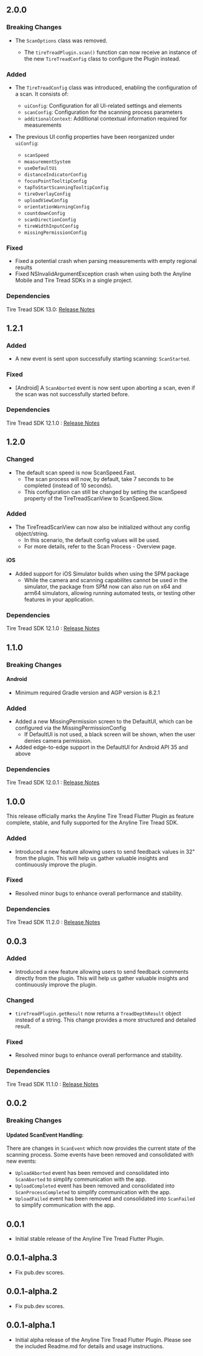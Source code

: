 ## 2.0.0

### Breaking Changes

- The `ScanOptions` class was removed.

  - The `tireTreadPlugin.scan()` function can now receive an instance of the new `TireTreadConfig` class to configure the Plugin instead.

### Added

- The `TireTreadConfig` class was introduced, enabling the configuration of a scan. It consists of:

  - `uiConfig`: Configuration for all UI-related settings and elements
  - `scanConfig`: Configuration for the scanning process parameters
  - `additionalContext`: Additional contextual information required for measurements

- The previous UI config properties have been reorganized under `uiConfig`:
  - `scanSpeed`
  - `measurementSystem`
  - `useDefaultUi`
  - `distanceIndicatorConfig`
  - `focusPointTooltipConfig`
  - `tapToStartScanningTooltipConfig`
  - `tireOverlayConfig`
  - `uploadViewConfig`
  - `orientationWarningConfig`
  - `countdownConfig`
  - `scanDirectionConfig`
  - `tireWidthInputConfig`
  - `missingPermissionConfig`

### Fixed

- Fixed a potential crash when parsing measurements with empty regional results
- Fixed NSInvalidArgumentException crash when using both the Anyline Mobile and Tire Tread SDKs in a single project.

### Dependencies

Tire Tread SDK 13.0: [Release Notes](https://documentation.anyline.com/tiretreadsdk-component/latest/release-notes.html#13-0-2-2025-06-18)

## 1.2.1

### Added

- A new event is sent upon successfully starting scanning: `ScanStarted`.

### Fixed

- [Android] A `ScanAborted` event is now sent upon aborting a scan, even if the scan was not successfully started before.

### Dependencies

Tire Tread SDK 12.1.0 : [Release Notes](https://documentation.anyline.com/tiretreadsdk-component/latest/release-notes.html#12-1-0-2025-04-23)

## 1.2.0

### Changed

- The default scan speed is now ScanSpeed.Fast.
  - The scan process will now, by default, take 7 seconds to be completed (instead of 10 seconds).
  - This configuration can still be changed by setting the scanSpeed property of the TireTreadScanView to ScanSpeed.Slow.

### Added

- The TireTreadScanView can now also be initialized without any config object/string.
  - In this scenario, the default config values will be used.
  - For more details, refer to the Scan Process - Overview page.

#### iOS

- Added support for iOS Simulator builds when using the SPM package
  - While the camera and scanning capabilites cannot be used in the simulator, the package from SPM now can also run on x64 and arm64 simulators, allowing running automated tests, or testing other features in your application.

### Dependencies

Tire Tread SDK 12.1.0 : [Release Notes](https://documentation.anyline.com/tiretreadsdk-component/latest/release-notes.html#12-1-0-2025-04-23)

## 1.1.0

### Breaking Changes

#### Android

- Minimum required Gradle version and AGP version is 8.2.1

### Added

- Added a new MissingPermission screen to the DefaultUI, which can be configured via the MissingPermissionConfig
  - If DefaultUI is not used, a black screen will be shown, when the user denies camera permission.
- Added edge-to-edge support in the DefaultUI for Android API 35 and above

### Dependencies

Tire Tread SDK 12.0.1 : [Release Notes](https://documentation.anyline.com/tiretreadsdk-component/latest/release-notes.html#12-0-1-2025-04-07)

## 1.0.0

This release officially marks the Anyline Tire Tread Flutter Plugin as feature complete, stable, and fully supported for the Anyline Tire Tread SDK.

### Added

- Introduced a new feature allowing users to send feedback values in 32" from the plugin. This will help us gather valuable insights and continuously improve the plugin.

### Fixed

- Resolved minor bugs to enhance overall performance and stability.

### Dependencies

Tire Tread SDK 11.2.0 : [Release Notes](https://documentation.anyline.com/tiretreadsdk-component/latest/release-notes.html#11-2-0-2025-02-28)

## 0.0.3

### Added

- Introduced a new feature allowing users to send feedback comments directly from the plugin. This will help us gather valuable insights and continuously improve the plugin.

### Changed

- `tireTreadPlugin.getResult` now returns a `TreadDepthResult` object instead of a string. This change provides a more structured and detailed result.

### Fixed

- Resolved minor bugs to enhance overall performance and stability.

### Dependencies

Tire Tread SDK 11.1.0 : [Release Notes](https://documentation.anyline.com/tiretreadsdk-component/latest/release-notes.html#11-1-0-2025-02-13)

## 0.0.2

### Breaking Changes

#### Updated ScanEvent Handling:

There are changes in `ScanEvent` which now provides the current state of the scanning process. Some events have been removed and consolidated with new events:

- `UploadAborted` event has been removed and consolidated into `ScanAborted` to simplify communication with the app.
- `UploadCompleted` event has been removed and consolidated into `ScanProcessCompleted` to simplify communication with the app.
- `UploadFailed` event has been removed and consolidated into `ScanFailed` to simplify communication with the app.

## 0.0.1

- Initial stable release of the Anyline Tire Tread Flutter Plugin.

## 0.0.1-alpha.3

- Fix pub.dev scores.

## 0.0.1-alpha.2

- Fix pub.dev scores.

## 0.0.1-alpha.1

- Initial alpha release of the Anyline Tire Tread Flutter Plugin. Please see the included Readme.md for details and usage instructions.

